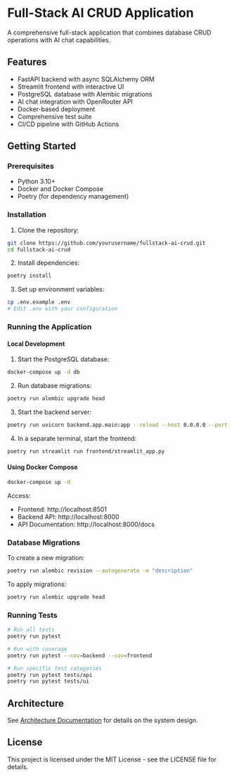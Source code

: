 # Full-Stack AI CRUD Application

A comprehensive full-stack application that combines database CRUD operations with AI chat capabilities.

## Features

- FastAPI backend with async SQLAlchemy ORM
- Streamlit frontend with interactive UI
- PostgreSQL database with Alembic migrations
- AI chat integration with OpenRouter API
- Docker-based deployment
- Comprehensive test suite
- CI/CD pipeline with GitHub Actions

## Getting Started

### Prerequisites

- Python 3.10+
- Docker and Docker Compose
- Poetry (for dependency management)

### Installation

1. Clone the repository:
```bash
git clone https://github.com/yourusername/fullstack-ai-crud.git
cd fullstack-ai-crud
```

2. Install dependencies:
```bash
poetry install
```

3. Set up environment variables:
```bash
cp .env.example .env
# Edit .env with your configuration
```

### Running the Application

#### Local Development

1. Start the PostgreSQL database:
```bash
docker-compose up -d db
```

2. Run database migrations:
```bash
poetry run alembic upgrade head
```

3. Start the backend server:
```bash
poetry run uvicorn backend.app.main:app --reload --host 0.0.0.0 --port 8000
```

4. In a separate terminal, start the frontend:
```bash
poetry run streamlit run frontend/streamlit_app.py
```

#### Using Docker Compose

```bash
docker-compose up -d
```

Access:
- Frontend: http://localhost:8501
- Backend API: http://localhost:8000
- API Documentation: http://localhost:8000/docs

### Database Migrations

To create a new migration:
```bash
poetry run alembic revision --autogenerate -m "description"
```

To apply migrations:
```bash
poetry run alembic upgrade head
```

### Running Tests

```bash
# Run all tests
poetry run pytest

# Run with coverage
poetry run pytest --cov=backend --cov=frontend

# Run specific test categories
poetry run pytest tests/api
poetry run pytest tests/ui
```

## Architecture

See [Architecture Documentation](docs/architecture.md) for details on the system design.

## License

This project is licensed under the MIT License - see the LICENSE file for details.